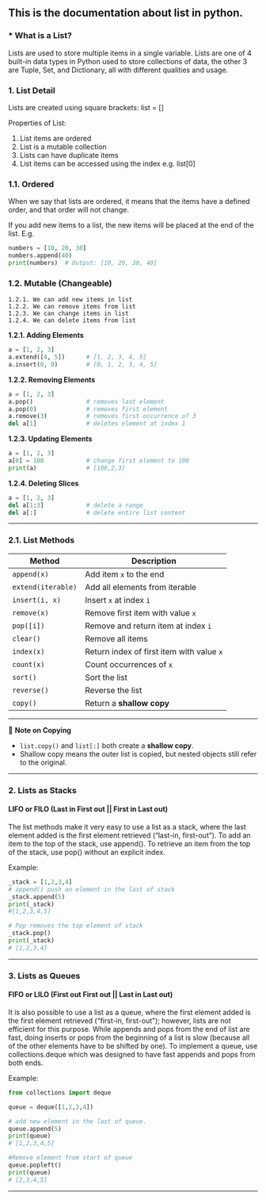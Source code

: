 ## This is the documentation about list in python.

### * What is a List?
Lists are used to store multiple items in a single variable.
Lists are one of 4 built-in data types in Python used to store collections of data,
the other 3 are Tuple, Set, and Dictionary, all with different qualities and usage.

### 1. List Detail
Lists are created using square brackets:
list = []

Properties of List:
1. List items are ordered
2. List is a mutable collection
3. Lists can have duplicate items
4. List items can be accessed using the index e.g. list[0]

### 1.1. Ordered
When we say that lists are ordered, it means that the items have a defined order, and that order will not change.

If you add new items to a list, the new items will be placed at the end of the list.
E.g.
```python
numbers = [10, 20, 30]
numbers.append(40)
print(numbers)  # Output: [10, 20, 30, 40]
```
### 1.2. Mutable (Changeable)  
    1.2.1. We can add new items in list
    1.2.2. We can remove items from list
    1.2.3. We can change items in list
    1.2.4. We can delete items from list

**1.2.1. Adding Elements**  
```python
a = [1, 2, 3]
a.extend([4, 5])      # [1, 2, 3, 4, 5]
a.insert(0, 0)        # [0, 1, 2, 3, 4, 5]
```

**1.2.2. Removing Elements**  
```python
a = [1, 2, 3]
a.pop()               # removes last element
a.pop(0)              # removes first element
a.remove(3)           # removes first occurrence of 3
del a[1]              # deletes element at index 1
```

**1.2.3. Updating Elements**  
```python
a = [1, 2, 3]
a[0] = 100            # change first element to 100
print(a)              # [100,2,3]
```

**1.2.4. Deleting Slices**  
```python
a = [1, 2, 3]
del a[1:3]            # delete a range
del a[:]              # delete entire list content
```

---

### 2.1. List Methods  

| Method              | Description |
|---------------------|-------------|
| `append(x)`         | Add item `x` to the end |
| `extend(iterable)`  | Add all elements from iterable |
| `insert(i, x)`      | Insert `x` at index `i` |
| `remove(x)`         | Remove first item with value `x` |
| `pop([i])`          | Remove and return item at index `i` |
| `clear()`           | Remove all items |
| `index(x)`          | Return index of first item with value `x` |
| `count(x)`          | Count occurrences of `x` |
| `sort()`            | Sort the list |
| `reverse()`         | Reverse the list |
| `copy()`            | Return a **shallow copy** |

---

📝 **Note on Copying**  
- `list.copy()` and `list[:]` both create a **shallow copy**.  
- Shallow copy means the outer list is copied, but nested objects still refer to the original.

---
### 2. Lists as Stacks
#### LIFO or FILO (Last in First out || First in Last out)

The list methods make it very easy to use a list as a stack, where the last element added is the first element retrieved (“last-in, first-out”). 
To add an item to the top of the stack, use append(). To retrieve an item from the top of the stack, use pop() without an explicit index. 

Example:
```python
_stack = [1,2,3,4]
# append() push an element in the last of stack
_stack.append(5)
print(_stack) 
#[1,2,3,4,5]

# Pop removes the top element of stack
_stack.pop()
print(_stack)
# [1,2,3,4]
```
---
### 3. Lists as Queues

#### FIFO or LILO (First out First out || Last in Last out)

It is also possible to use a list as a queue, where the first element added is the first element retrieved (“first-in, first-out”); however, lists are not efficient for this purpose. While appends and pops from the end of list are fast, doing inserts or pops from the beginning of a list is slow (because all of the other elements have to be shifted by one).
To implement a queue, use collections.deque which was designed to have fast appends and pops from both ends.

Example:
```python
from collections import deque

queue = deque([1,2,3,4])

# add new element in the last of queue.
queue.append(5)
print(queue) 
# [1,2,3,4,5]

#Remove element from start of queue
queue.popleft()
print(queue)
# [2,3,4,5]
```
---
